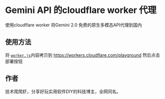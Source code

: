 # Gemini API 的cloudflare worker 代理

使用cloudflare worker 将Gemini 2.0 免费的原生多模态API代理到国内<br>

## 使用方法
将 [`worker.js`](worker.js)内容拷贝到 https://workers.cloudflare.com/playground 
然后点击部署按钮

## 作者
技术爬爬虾，分享好玩实用软件DIY的科技博主，全网同名。
